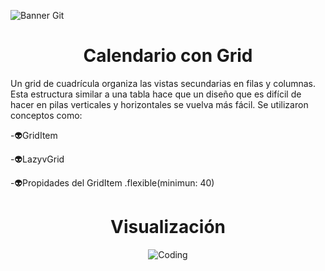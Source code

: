 ![Banner Git](https://i.postimg.cc/3JpNQypR/1.png)
<h1 align="center">Calendario con Grid</h1>
Un grid de cuadrícula organiza las vistas secundarias en filas y columnas. Esta estructura similar a una tabla hace que un diseño que es difícil de hacer en pilas verticales y horizontales se vuelva más fácil.
Se utilizaron conceptos como:


-👽GridItem


-👽LazyvGrid


-👽Propidades del GridItem .flexible(minimun: 40)

<h1 align="center">Visualización</h1>

<p align="center">
  <img align="center" alt="Coding" src="https://i.postimg.cc/B6yb4JtJ/Simulator-Screen-Shot-i-Phone-11-2022-08-07-at-17-40-36-iphone12black-portrait.png"> 
</p>


